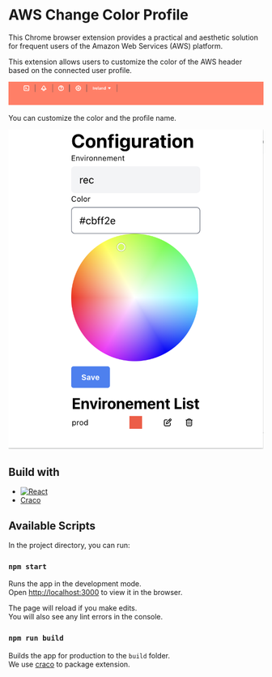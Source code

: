 # AWS Change Color Profile

<!-- ABOUT THE PROJET -->

This Chrome browser extension provides a practical and aesthetic solution for frequent users of the Amazon Web Services (AWS) platform.

This extension allows users to customize the color of the AWS header based on the connected user profile.

![AWS Change Color Profile Screen shot](docs/screenshot-aws.png)

You can customize the color and the profile name.

![AWS Change Color Profile Screen shot](docs/screenshot-wheel.png)

## Build with

- [![React][React.js]][React-url]
- [Craco][Craco-url]

## Available Scripts

In the project directory, you can run:

### `npm start`

Runs the app in the development mode.\
Open [http://localhost:3000](http://localhost:3000) to view it in the browser.

The page will reload if you make edits.\
You will also see any lint errors in the console.

### `npm run build`

Builds the app for production to the `build` folder.\
We use [craco](https://craco.js.org/) to package extension.

<!-- MARKDOWN LINK & IMAGES -->

[React.js]: https://img.shields.io/badge/React-20232A?style=for-the-badge&logo=react&logoColor=61DAFB
[React-url]: https://reactjs.org/
[Craco.js]: https://craco.js.org/img/craco.png
[Craco-url]: https://craco.js.org/
